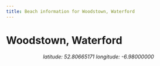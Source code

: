 ```yaml
---
title: Beach information for Woodstown, Waterford
---
```

# Woodstown, Waterford 

<div align="center"><i>latitude: 52.80665171 longitude: -6.98000000</i></div>